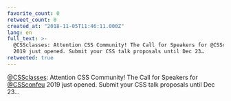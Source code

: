 ```yaml
---
favorite_count: 0
retweet_count: 0
created_at: "2018-11-05T11:46:11.000Z"
lang: en
full_text: >-
  @CSSclasses: Attention CSS Community! The Call for Speakers for @CSSconfeu
  2019 just opened. Submit your CSS talk proposals until Dec 23…
retweeted: true
---
```


[@CSSclasses](https://twitter.com/CSSclasses): Attention CSS Community! The Call
for Speakers for [@CSSconfeu](https://twitter.com/CSSconfeu) 2019 just opened.
Submit your CSS talk proposals until Dec 23…
